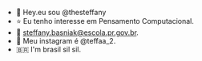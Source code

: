 - 👋 Hey.eu sou @thesteffany
- ⭐ Eu tenho interesse em Pensamento Computacional.
- 📧 steffany.basniak@escola.pr.gov.br.
- 🤍 Meu instagram é @teffaa_2.
- 🇧🇷 I'm brasil sil sil.



<!---
thesteffany/thesteffany is a ✨ special ✨ repository because its `README.md` (this file) appears on your GitHub profile.
You can click the Preview link to take a look at your changes.
--->

